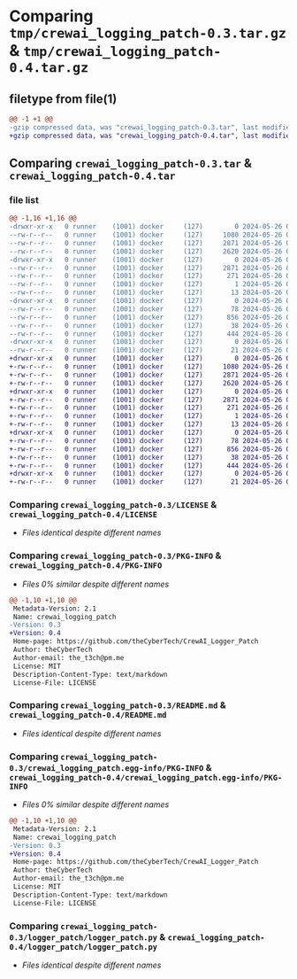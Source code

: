 # Comparing `tmp/crewai_logging_patch-0.3.tar.gz` & `tmp/crewai_logging_patch-0.4.tar.gz`

## filetype from file(1)

```diff
@@ -1 +1 @@
-gzip compressed data, was "crewai_logging_patch-0.3.tar", last modified: Sun May 26 03:47:37 2024, max compression
+gzip compressed data, was "crewai_logging_patch-0.4.tar", last modified: Sun May 26 03:52:43 2024, max compression
```

## Comparing `crewai_logging_patch-0.3.tar` & `crewai_logging_patch-0.4.tar`

### file list

```diff
@@ -1,16 +1,16 @@
-drwxr-xr-x   0 runner    (1001) docker     (127)        0 2024-05-26 03:47:37.172533 crewai_logging_patch-0.3/
--rw-r--r--   0 runner    (1001) docker     (127)     1080 2024-05-26 03:47:33.000000 crewai_logging_patch-0.3/LICENSE
--rw-r--r--   0 runner    (1001) docker     (127)     2871 2024-05-26 03:47:37.172533 crewai_logging_patch-0.3/PKG-INFO
--rw-r--r--   0 runner    (1001) docker     (127)     2620 2024-05-26 03:47:33.000000 crewai_logging_patch-0.3/README.md
-drwxr-xr-x   0 runner    (1001) docker     (127)        0 2024-05-26 03:47:37.172533 crewai_logging_patch-0.3/crewai_logging_patch.egg-info/
--rw-r--r--   0 runner    (1001) docker     (127)     2871 2024-05-26 03:47:37.000000 crewai_logging_patch-0.3/crewai_logging_patch.egg-info/PKG-INFO
--rw-r--r--   0 runner    (1001) docker     (127)      271 2024-05-26 03:47:37.000000 crewai_logging_patch-0.3/crewai_logging_patch.egg-info/SOURCES.txt
--rw-r--r--   0 runner    (1001) docker     (127)        1 2024-05-26 03:47:37.000000 crewai_logging_patch-0.3/crewai_logging_patch.egg-info/dependency_links.txt
--rw-r--r--   0 runner    (1001) docker     (127)       13 2024-05-26 03:47:37.000000 crewai_logging_patch-0.3/crewai_logging_patch.egg-info/top_level.txt
-drwxr-xr-x   0 runner    (1001) docker     (127)        0 2024-05-26 03:47:37.172533 crewai_logging_patch-0.3/logger_patch/
--rw-r--r--   0 runner    (1001) docker     (127)       78 2024-05-26 03:47:33.000000 crewai_logging_patch-0.3/logger_patch/__init__.py
--rw-r--r--   0 runner    (1001) docker     (127)      856 2024-05-26 03:47:33.000000 crewai_logging_patch-0.3/logger_patch/logger_patch.py
--rw-r--r--   0 runner    (1001) docker     (127)       38 2024-05-26 03:47:37.172533 crewai_logging_patch-0.3/setup.cfg
--rw-r--r--   0 runner    (1001) docker     (127)      444 2024-05-26 03:47:33.000000 crewai_logging_patch-0.3/setup.py
-drwxr-xr-x   0 runner    (1001) docker     (127)        0 2024-05-26 03:47:37.172533 crewai_logging_patch-0.3/tests/
--rw-r--r--   0 runner    (1001) docker     (127)       21 2024-05-26 03:47:33.000000 crewai_logging_patch-0.3/tests/tests.py
+drwxr-xr-x   0 runner    (1001) docker     (127)        0 2024-05-26 03:52:43.987725 crewai_logging_patch-0.4/
+-rw-r--r--   0 runner    (1001) docker     (127)     1080 2024-05-26 03:52:37.000000 crewai_logging_patch-0.4/LICENSE
+-rw-r--r--   0 runner    (1001) docker     (127)     2871 2024-05-26 03:52:43.987725 crewai_logging_patch-0.4/PKG-INFO
+-rw-r--r--   0 runner    (1001) docker     (127)     2620 2024-05-26 03:52:37.000000 crewai_logging_patch-0.4/README.md
+drwxr-xr-x   0 runner    (1001) docker     (127)        0 2024-05-26 03:52:43.987725 crewai_logging_patch-0.4/crewai_logging_patch.egg-info/
+-rw-r--r--   0 runner    (1001) docker     (127)     2871 2024-05-26 03:52:43.000000 crewai_logging_patch-0.4/crewai_logging_patch.egg-info/PKG-INFO
+-rw-r--r--   0 runner    (1001) docker     (127)      271 2024-05-26 03:52:43.000000 crewai_logging_patch-0.4/crewai_logging_patch.egg-info/SOURCES.txt
+-rw-r--r--   0 runner    (1001) docker     (127)        1 2024-05-26 03:52:43.000000 crewai_logging_patch-0.4/crewai_logging_patch.egg-info/dependency_links.txt
+-rw-r--r--   0 runner    (1001) docker     (127)       13 2024-05-26 03:52:43.000000 crewai_logging_patch-0.4/crewai_logging_patch.egg-info/top_level.txt
+drwxr-xr-x   0 runner    (1001) docker     (127)        0 2024-05-26 03:52:43.987725 crewai_logging_patch-0.4/logger_patch/
+-rw-r--r--   0 runner    (1001) docker     (127)       78 2024-05-26 03:52:37.000000 crewai_logging_patch-0.4/logger_patch/__init__.py
+-rw-r--r--   0 runner    (1001) docker     (127)      856 2024-05-26 03:52:37.000000 crewai_logging_patch-0.4/logger_patch/logger_patch.py
+-rw-r--r--   0 runner    (1001) docker     (127)       38 2024-05-26 03:52:43.987725 crewai_logging_patch-0.4/setup.cfg
+-rw-r--r--   0 runner    (1001) docker     (127)      444 2024-05-26 03:52:37.000000 crewai_logging_patch-0.4/setup.py
+drwxr-xr-x   0 runner    (1001) docker     (127)        0 2024-05-26 03:52:43.987725 crewai_logging_patch-0.4/tests/
+-rw-r--r--   0 runner    (1001) docker     (127)       21 2024-05-26 03:52:37.000000 crewai_logging_patch-0.4/tests/tests.py
```

### Comparing `crewai_logging_patch-0.3/LICENSE` & `crewai_logging_patch-0.4/LICENSE`

 * *Files identical despite different names*

### Comparing `crewai_logging_patch-0.3/PKG-INFO` & `crewai_logging_patch-0.4/PKG-INFO`

 * *Files 0% similar despite different names*

```diff
@@ -1,10 +1,10 @@
 Metadata-Version: 2.1
 Name: crewai_logging_patch
-Version: 0.3
+Version: 0.4
 Home-page: https://github.com/theCyberTech/CrewAI_Logger_Patch
 Author: theCyberTech
 Author-email: the_t3ch@pm.me
 License: MIT
 Description-Content-Type: text/markdown
 License-File: LICENSE
```

### Comparing `crewai_logging_patch-0.3/README.md` & `crewai_logging_patch-0.4/README.md`

 * *Files identical despite different names*

### Comparing `crewai_logging_patch-0.3/crewai_logging_patch.egg-info/PKG-INFO` & `crewai_logging_patch-0.4/crewai_logging_patch.egg-info/PKG-INFO`

 * *Files 0% similar despite different names*

```diff
@@ -1,10 +1,10 @@
 Metadata-Version: 2.1
 Name: crewai_logging_patch
-Version: 0.3
+Version: 0.4
 Home-page: https://github.com/theCyberTech/CrewAI_Logger_Patch
 Author: theCyberTech
 Author-email: the_t3ch@pm.me
 License: MIT
 Description-Content-Type: text/markdown
 License-File: LICENSE
```

### Comparing `crewai_logging_patch-0.3/logger_patch/logger_patch.py` & `crewai_logging_patch-0.4/logger_patch/logger_patch.py`

 * *Files identical despite different names*

